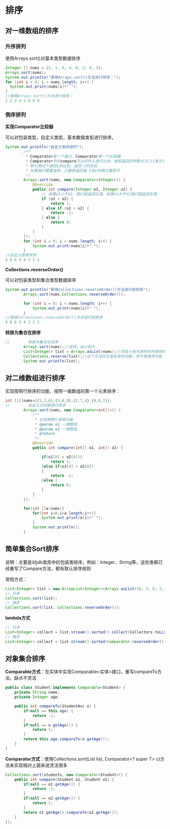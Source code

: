 # 排序

## 对一维数组的排序

### **升序排列**

使用Arrays.sort()对基本类型数据排序

~~~ java
Integer [] nums = {2, 1, 6, 4, 8, 3, 9, 5};
Arrays.sort(nums);
System.out.println("使用Arrays.sort()方法进行排序：");
for (int i = 0; i < nums.length; i++) {
  System.out.print(nums[i]+" ");
}
//使用Arrays.sort()方法进行排序：
1 2 3 4 5 6 8 9 
~~~

### 倒序排列

**实现Comparator比较器**

可以对包装类型，自定义类型，基本数据类型进行排序。

~~~ java
System.out.println("自定义倒序排列");
        /**
         * Comparator是一个接口，Comparator是一个比较器
         * Comparator中的compare可以将传入进行比对，按照返回的参数大于(1)等于(0)小于(-1)进行排序
         * 默认情况下返回1的在后，返回-1的在前
         * 如果我们需要逆序，只要把返回值-1和1的换位置即可
         */
        Arrays.sort(nums, new Comparator<Integer>() {
            @Override
            public int compare(Integer o1, Integer o2) {
                // 如果o1小于o2，我们就返回正值，如果n1大于n2我们就返回负值，
                if (o1 < o2) {
                    return 1;
                } else if (o1 > o2) {
                    return -1;
                } else {
                    return 0;
                }
            }
        });
        for (int i = 0; i < nums.length; i++) {
            System.out.print(nums[i]+" ");
        }
//自定义倒序排列
9 8 6 5 4 3 2 1 
~~~

**Collections.reverseOrder()**

可以对包装类型和集合类型数据排序

~~~ java
System.out.println("使用Collections.reverseOrder()方法进行到排序");
        Arrays.sort(nums,Collections.reverseOrder());

        for (int i = 0; i < nums.length; i++) {
            System.out.print(nums[i]+" ");
        }
//使用Collections.reverseOrder()方法进行到排序
9 8 6 5 4 3 2 1 
~~~

**转换为集合在排序**

~~~ java
//        转换为集合在排序
        Arrays.sort(nums);//排序，由小到大
        List<Integer> list = Arrays.asList(nums);//将由小到大排列的列表转换为数组
        Collections.reverse(list);//这个方法仅仅是反转宫功能，而不是排序功能
        System.out.println(list);
~~~

## 对二维数组进行排序

实现按照行排序的功能，按照一维数组的第一个元素排序：

~~~ java
int [][]nums={{5,2,6},{3,8,9},{2,7,4},{0,8,1}};
//        自定义比较器进行排序
        Arrays.sort(nums, new Comparator<int[]>() {
            /**
             * 实现按照行来徐功能
             * @param o1 一维数组
             * @param o2 一维数组
             * @return
             */
            @Override
            public int compare(int[] o1, int[] o2) {

                if(o1[0] > o2[0]){
                    return 1;
                }else if(o1[0] < o2[0])
                {
                    return -1;
                }else {
                    return 0;
                }
            }
        });

        for(int []a:nums){
            for(int i=0;i<a.length;i++){
                System.out.print(a[i]+" ");
            }
            System.out.println();
        }
~~~

## 简单集合Sort排序

说明：主要是对jdk类库中的包装类排序，例如：Integer、String等，这些类都已经重写了Compare方法，都有默认排序规则

常规方式：

~~~ java
List<Integer> list = new ArrayList<Integer>(Arrays.asList(10, 3, 6, 1, 4, 5, 9));
// 升序
Collections.sort(list);
// 降序
Collections.sort(list, Collections.reverseOrder());
~~~

**lambda方式**

~~~ java
// 升序
List<Integer> collect = list.stream().sorted().collect(Collectors.toList());
// 降序
List<Integer> collect = list.stream().sorted(Comparator.reverseOrder()).collect(Collectors.toList());
~~~

## 对象集合排序

**Comparable方式**：在实体中实现Comparable<实体>接口，重写compareTo方法，缺点不灵活

~~~ java
public class Student implements Comparable<Student> {
	private String name;
	private Integer age;

	public int compareTo(StudentAsc o) {
  		if(null == this.age) {
      		return -1;
  		}
  		if(null == o.getAge()) {
      		return 1;
  		}
  		return this.age.compareTo(o.getAge());
	}
}
~~~

**Comparator方式**：使用Collections.sort(List list, Comparator<? super T> c)方法来实现相对上面来说灵活很多

~~~ java
Collections.sort(students, new Comparator<Student>() {
 	public int compare(Student o1, Student o2) {
    	if(null == o1.getAge()) {
        	return -1;
    	}
   	 	if(null == o2.getAge()) {
        	return 1;
   	 	}
   	 	return o1.getAge().compareTo(o2.getAge());
 	}
});
~~~

